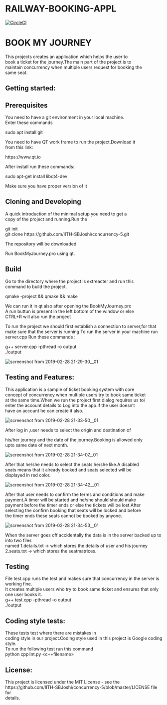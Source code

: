 # RAILWAY-BOOKING-APPL
[![CircleCI](https://circleci.com/gh/IITH-SBJoshi/concurrency-5/tree/master.svg?style=svg&circle-token=a08811ff656d962de84f59b1ae677f9ef100fa7f)](https://circleci.com/gh/IITH-SBJoshi/concurrency-5/tree/master)

<h1>BOOK MY JOURNEY</h1>
<p>This projects creates an application which helps the user to<br>
book a ticket for the journey.The main part of the project is to<br>
maintain concurrency when multiple users request for booking the<br>
same seat.</p>
<h2>Getting started:</h2>
<h2>Prerequisites</h2>
<p>You need to have a git environment in your local machine.<br>
Enter these commands</p>
<p>sudo apt install git</p>
<p>You need to have QT work frame to run the project.Download it<br>
from this link:</p>
<p>https://www.qt.io</p>
<p>After install run these commands:</p>
<p>sudo apt-get install libqt4-dev</p>
<p>Make sure you have proper version of it</p>
<h2>Cloning and Developing</h2>
<p>A quick introduction of the minimal setup you need to get a<br>
copy of the project and running.Run the</p>
<p>git init<br>
git clone https://github.com/IITH-SBJoshi/concurrency-5.git<br>
<p>The repository will be downloaded<br>
</p>
<p>Run BookMyJourney.pro using qt.</p>
<h2>Build</h2>
<p>Go to the directory where the project is extreacter and run this<br>
command to build the project.</p>
<p>qmake -project &amp;&amp; qmake &amp;&amp; make</p>
<p>We can run it in qt also after opening the BookMyJourney.pro<br>
A run buttun is present in the left bottom of the window or else<br>
CTRL+R will also run the project</p>
<p>
To run the project we should first establish a connection to server,for that make sure that
the server is running.To run the server in your machine run server.cpp
Run these commands :

g++ server.cpp -pthread -o output<br>
./output 
  



![screenshot from 2019-02-28 21-29-30__01](https://user-images.githubusercontent.com/47008906/53589579-bb5c0480-3bb5-11e9-8fb9-4a8f5bc04d47.png)


<h2>Testing and Features:</h2>
<p>This application is a sample of ticket booking system with core<br>
concept of concurrency when multiple users try to book same ticket<br>
at the same time.When we run the project first dialog requires us toi<br>
enter the account details to Log into the app.If the user doesn’t<br>
have an account he can create it also.</p>

![screenshot from 2019-02-28 21-33-50__01](https://user-images.githubusercontent.com/47008906/53588686-8c449380-3bb3-11e9-8c07-7684e3ed26d7.png)


<p>After log in ,user needs to select the origin and destination of</p>
<p>his/her journey and the date of the journey.Booking is allowed only<br>
upto same date of next month.</p>

![screenshot from 2019-02-28 21-34-07__01](https://user-images.githubusercontent.com/47008906/53589934-a9c72c80-3bb6-11e9-9b98-c59d10e0b0e3.png)


<p>After that he/she needs to select the seats he/she like.A disabled<br>
seats means that it already booked and seats selected will be<br>
displayed in red color.</p>

![screenshot from 2019-02-28 21-34-42__01](https://user-images.githubusercontent.com/47008906/53588746-ada57f80-3bb3-11e9-993b-8d43d99f9621.png)


<p>After that user needs to confirm the terms and conditions and make<br>
payment.A timer will be started and he/she should should make<br>
payment before the timer ends or else the tickets will be lost.After<br>
selecting the confirm booking that seats will be locked and before<br>
the timer ends these seats cannot be booked by anyone.</p>

![screenshot from 2019-02-28 21-34-53__01](https://user-images.githubusercontent.com/47008906/53590026-dbd88e80-3bb6-11e9-973a-d495ec0f0d62.png)


<p>When the server goes off accidentally the data is in the server backed up to into two files<br>
named 1.details.txt -> which stores the details of user and his journey
      2.seats.txt -> which stores the seatmatrices.</p>

<h2>Testing</h2>
<p>File test.cpp runs the test and makes sure that concurrency in the server is working fine.<br>
It creates multiple users who try to book same ticket and ensures that only one user books it.<br>
g++ test.cpp -pthread -o output <br>
./output</p>  

<h2>Coding style tests:</h2>
<p>These tests test where there are mistakes in<br>
coding style in our project.Coding style used in this project is Google coding style.<br>
To run the following test run this command<br>
python cpplint.py &lt;c++filename&gt;</p>
<h2>License:</h2>
<p>This project is licensed under the MIT License - see the<br>
https://github.com/IITH-SBJoshi/concurrency-5/blob/master/LICENSE file for<br>
details.</p>

